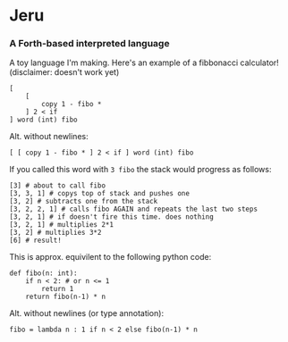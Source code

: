 # Jeru
### A Forth-based interpreted language

A toy language I'm making. Here's an example of a fibbonacci calculator! (disclaimer: doesn't work yet)

```Forth
[
    [
        copy 1 - fibo *
    ] 2 < if
] word (int) fibo
```
Alt. without newlines:
```
[ [ copy 1 - fibo * ] 2 < if ] word (int) fibo
```
If you called this word with `3 fibo` the stack would progress as follows:
```
[3] # about to call fibo
[3, 3, 1] # copys top of stack and pushes one
[3, 2] # subtracts one from the stack
[3, 2, 2, 1] # calls fibo AGAIN and repeats the last two steps
[3, 2, 1] # if doesn't fire this time. does nothing
[3, 2, 1] # multiplies 2*1
[3, 2] # multiplies 3*2
[6] # result!
```

This is approx. equivilent to the following python code:

```
def fibo(n: int):
    if n < 2: # or n <= 1
        return 1
    return fibo(n-1) * n
```

Alt. without newlines (or type annotation):

```
fibo = lambda n : 1 if n < 2 else fibo(n-1) * n
```
